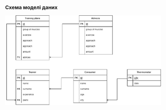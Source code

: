 ### Схема моделі даних

![mindMapImage](https://github.com/oleksandrblazhko/ai204-kuminov/blob/laboratory-work-5/2-SoftwareDesign/2.3-DataModel/RelDB.jpg)
